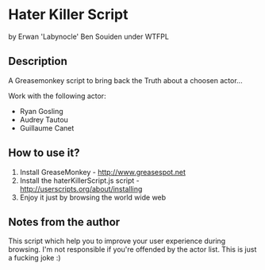 Hater Killer Script
===================

by Erwan 'Labynocle' Ben Souiden
under WTFPL 


Description
-----------
A Greasemonkey script to bring back the Truth about a choosen actor...

Work with the following actor:
* Ryan Gosling
* Audrey Tautou
* Guillaume Canet


How to use it?
--------------

1. Install GreaseMonkey - http://www.greasespot.net
2. Install the haterKillerScript.js script - http://userscripts.org/about/installing
3. Enjoy it just by browsing the world wide web

Notes from the author
---------------------

This script which help you to improve your user experience during browsing.
I'm not responsible if you're offended by the actor list.
This is just a fucking joke :)
